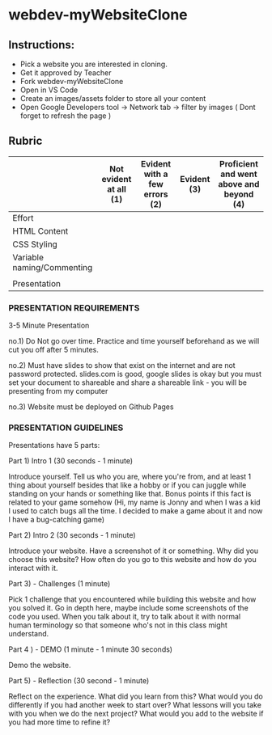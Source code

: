 # webdev-myWebsiteClone



## Instructions:
- Pick a website you are interested in cloning.
- Get it approved by Teacher
- Fork webdev-myWebsiteClone 
- Open in VS Code
- Create an images/assets folder to store all your content 
- Open Google Developers tool -> Network tab -> filter by images ( Dont forget to refresh the page ) 





## Rubric

|| Not evident at all (1) | Evident with a few errors (2) | Evident (3) | Proficient and went above and beyond (4) |
|-----|----|----|----|-----|
|Effort|||||
|HTML Content|||||
|CSS Styling|||||
|Variable naming/Commenting|||||
|||||
|Presentation||||





### PRESENTATION REQUIREMENTS

3-5 Minute Presentation 

no.1) Do Not go over time.  Practice and time yourself beforehand as we will cut you off after 5 minutes. 

no.2) Must have slides to show that exist on the internet and are not password protected.  slides.com is good, 
google slides is okay but you must set your document to shareable and share a shareable link - you will be presenting 
from my computer

no.3) Website must be deployed on Github Pages




### PRESENTATION GUIDELINES

Presentations have 5 parts:

Part 1) Intro 1 (30 seconds - 1 minute)

Introduce yourself.  Tell us who you are, where you're from, and at least 1 thing about yourself besides that like a hobby
or if you can juggle while standing on your hands or something like that. Bonus points if this fact is related to your game 
somehow (Hi, my name is Jonny and when I was a kid I used to catch bugs all the time.  I decided to make a game about it and
now I have a bug-catching game)

Part 2)  Intro 2 (30 seconds - 1 minute)

Introduce your website. Have a screenshot of it or something.  Why did you choose this website? How often do you go to this 
website and how do you interact with it. 

Part 3) - Challenges (1 minute)

Pick 1 challenge that you encountered while building this website and how you solved it.  Go in depth here, maybe include some 
screenshots of the code you used. When you talk about it, try to talk about it with normal human terminology so that someone
who's not in this class might understand.


Part 4 ) - DEMO (1 minute - 1 minute 30 seconds)

Demo the website.  

Part 5) - Reflection (30 second - 1 minute)

Reflect on the experience.  What did you learn from this? What would you do differently if you had another week to start 
over? What lessons will you take with you  when we do the next project? What would you add to the website if you had more 
time to refine it? 

